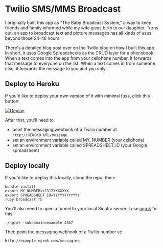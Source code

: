 # Twilio SMS/MMS Broadcast

I originally built this app as "The Baby Broadcast System," a way to keep friends and family informed while my wife gives birth to our daughter. Turns out, an app to broadcast text and picture messages has all kinds of uses beyond those 24-48 hours.

There's a detailed blog post over on the Twilio blog on how I built this app. In short, it uses Google Spreadsheets as the CRUD layer for a phonebook. When a text comes into the app from your cellphone number, it forwards that message to everyone on the list. When a text comes in from someone else, it forwards the message to you and you only.

## Deploy to Heroku

If you'd like to deploy your own version of it with minimal fuss, click this button: 

[![Deploy](https://www.herokucdn.com/deploy/button.png)](https://heroku.com/deploy)

After that, you'll need to:

* point the messaging webhook of a Twilio number at ```http://HEROKU_URL/message```.
* set an environment variable called MY_NUMBER (your cellphone)
* set an environment variable called SPREADSHEET_ID (your Google spreadsheet)

## Deploy locally

If you'd like to deploy this locally, clone the repo, then:

```
bundle install
export MY_NUMBER=+1312XXXXXXX
export SPREADSHEET_ID=YYYYYYYYYYYY
ruby broadcast.rb
```

You'll also need to open a tunnel to your local Sinatra server. I use [ngrok](http://ngrok.com) for this:

```
./ngrok -subdomain=example 4567
```

Then point the messaging webhook of a Twilio number at:

```
http://example.ngrok.com/messaging
```


